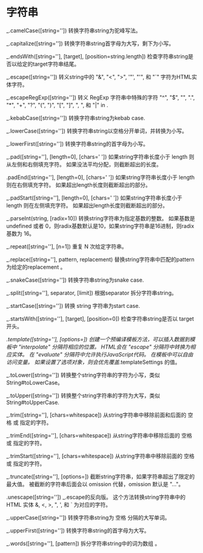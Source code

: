 # 字符串

_.camelCase([string=''])
转换字符串string为驼峰写法。

_.capitalize([string=''])
转换字符串string首字母为大写，剩下为小写。

_.endsWith([string=''], [target], [position=string.length])
检查字符串string是否以给定的target字符串结尾。

_.escape([string=''])
转义string中的 "&", "<", ">", '"', "'", 和 "`" 字符为HTML实体字符。

_.escapeRegExp([string=''])
转义 RegExp 字符串中特殊的字符 "^", "$", "", ".", "*", "+", "?", "(", ")", "[", "]", ", ", 和 "|" in .

_.kebabCase([string=''])
转换字符串string为kebab case.

_.lowerCase([string=''])
转换字符串string以空格分开单词，并转换为小写。

_.lowerFirst([string=''])
转换字符串string的首字母为小写。

_.pad([string=''], [length=0], [chars=' '])
如果string字符串长度小于 length 则从左侧和右侧填充字符。 如果没法平均分配，则截断超出的长度。

.padEnd([string=''], [length=0], [chars=' '])
如果string字符串长度小于 length 则在右侧填充字符。 如果超出length长度则截断超出的部分。

_.padStart([string=''], [length=0], [chars=' '])
如果string字符串长度小于 length 则在左侧填充字符。 如果超出length长度则截断超出的部分。

_.parseInt(string, [radix=10])
转换string字符串为指定基数的整数。 如果基数是 undefined 或者 0，则radix基数默认是10，如果string字符串是16进制，则radix基数为 16。

_.repeat([string=''], [n=1])
重复 N 次给定字符串。

_.replace([string=''], pattern, replacement)
替换string字符串中匹配的pattern为给定的replacement 。

_.snakeCase([string=''])
转换字符串string为snake case.

_.split([string=''], separator, [limit])
根据separator 拆分字符串string。

_.startCase([string=''])
转换 string 字符串为start case.

_.startsWith([string=''], [target], [position=0])
检查字符串string是否以 target 开头。

_.template([string=''], [options=])
创建一个预编译模板方法，可以插入数据到模板中 "interpolate" 分隔符相应的位置。 HTML会在 "escape" 分隔符中转换为相应实体。 在 "evaluate" 分隔符中允许执行JavaScript代码。 在模板中可以自由访问变量。 如果设置了选项对象，则会优先覆盖_.templateSettings 的值。

_.toLower([string=''])
转换整个string字符串的字符为小写，类似String#toLowerCase。

_.toUpper([string=''])
转换整个string字符串的字符为大写，类似String#toUpperCase.

_.trim([string=''], [chars=whitespace])
从string字符串中移除前面和后面的 空格 或 指定的字符。

_.trimEnd([string=''], [chars=whitespace])
从string字符串中移除后面的 空格 或 指定的字符。

_.trimStart([string=''], [chars=whitespace])
从string字符串中移除前面的 空格 或 指定的字符。

_.truncate([string=''], [options=])
截断string字符串，如果字符串超出了限定的最大值。 被截断的字符串后面会以 omission 代替，omission 默认是 "..."。

.unescape([string=''])
_.escape的反向版。 这个方法转换string字符串中的 HTML 实体 &amp;, &lt;, &gt;, &quot;, &#39;, 和 &#96; 为对应的字符。

_.upperCase([string=''])
转换字符串string为 空格 分隔的大写单词。

_.upperFirst([string=''])
转换字符串string的首字母为大写。

_.words([string=''], [pattern])
拆分字符串string中的词为数组 。

